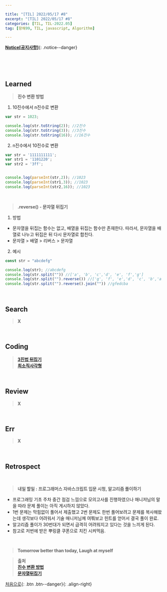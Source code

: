 ```yaml
---

title: "[TIL] 2022/05/17 #8" 
excerpt: "[TIL] 2022/05/17 #8" 
categories: [TIL, TIL-2022.05]
tag: [항해99, TIL, javascript, Algorithm] 

---
```


**[Notice[공지사항]](https://lilclown97.github.io/notice/Notice1/)**{: .notice--danger}

<br><br><br> 

## Learned

> **진수 변환 방법**

1. 10진수에서 n진수로 변환

```javascript
var str = 1023; 

console.log(str.toString(2)); //2진수
console.log(str.toString(3)); //3진수
console.log(str.toString(16)); //16진수
```

2. n진수에서 10진수로 변환

```javascript
var str = '1111111111';
var str1 = '1101220';
var str2 = '3ff';


console.log(parseInt(str,2)); //1023
console.log(parseInt(str1,3)); //1023
console.log(parseInt(str2,16)); //1023
```
<br>

> **.reverse() - 문자열 뒤집기**

1. 방법
- 문자열을 뒤집는 함수는 없고, 배열을 뒤집는 함수만 존재한다. 따라서, 문자열을 배열로 나누고 뒤집은 뒤 다시 문자열로 합친다.
- 문자열 > 배열 > 리버스 > 문자열

2. 예시

```javascript
const str = "abcdefg"

console.log(str); //abcdefg
console.log(str.split("")) //['a', 'b', 'c','d', 'e', 'f','g']
console.log(str.split("").reverse()) //['g', 'f', 'e','d', 'c', 'b','a']
console.log(str.split("").reverse().join("")) //gfedcba
```

<br>

## Search

> **X**

<br>

## Coding

> **[3진법 뒤집기](https://github.com/lilclown97/hangheo99/tree/master/algorithm/29.%203%EC%A7%84%EB%B2%95%20%EB%92%A4%EC%A7%91%EA%B8%B0)**<br>
> **[최소직사각형](https://github.com/lilclown97/hangheo99/tree/master/algorithm/30.%20%EC%B5%9C%EC%86%8C%EC%A7%81%EC%82%AC%EA%B0%81%ED%98%95)**

<br>

## Review

> **X**

<br>

## Err

> **X**

<br>

## Retrospect

<br>

> **내일 할일 : 프로그래머스 자바스크립트 입문 시청, 알고리즘 풀이하기**
- 프로그래밍 기초 주차 중간 점검 느낌으로 모의고사를 진행하였으나 매니저님의 말을 따라 문제 풀이는 아직 게시하지 않았다.
- 1번 문제는 막힘없이 풀어서 제출했고 2번 문제도 한번 풀어보려고 문제를 복사해왔는데 생각보다 어려워서 기술 매니저님께 여쭤보고 힌트를 얻어서 결국 풀이 완료.
- 알고리즘 풀이가 30번대가 되면서 급격히 어려워지고 있다는 것을 느끼게 된다.
- 참고로 저번에 받은 뿌링클 쿠폰으로 치킨 시켜먹음.

<br>

> **Tomorrow better than today, Laugh at myself**

> **출처**<br>
> **[진수 변환 방법](https://jsikim1.tistory.com/161)**<br>
> **[문자열뒤집기](https://dev-note-97.tistory.com/280)**<br>

[처음으로](#){: .btn .btn--danger}{: .align-right}
